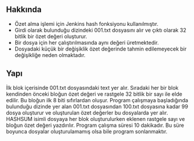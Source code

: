 ## Hakkında

* Özet alma işlemi için Jenkins hash fonksiyonu kullanılmıştır.
* Girdi olarak bulunduğu dizindeki 001.txt dosyasını alır ve çıktı olarak 32 bitlik bir özet değeri oluşturur.
* Bir dosya için her çalıştırılmasında aynı değeri üretmektedir.
* Dosyadaki küçük bir değişiklik özet değerinde tahmin edilemeyecek bir değişikliğe neden olmaktadır.

## Yapı

İlk blok içerisinde 001.txt dosyasındaki text yer alır. Sıradaki her bir blok kendinden önceki bloğun özet değeri ve rastgele 32 bitlik bir sayı ile elde edilir. Bu bloğun ilk 8 biti sıfırlardan oluşur.  Program çalışmaya başladığında bulunduğu dizinde yer alan 001.txt dosyasından 100.txt dosyasına kadar 99 dosya oluşturur ve oluşturulan özet değerler bu dosyalarda yer alır. HASHSUM isimli dosyaya her blok oluşturulurken eklenen rastgele sayı ve bloğun özet değeri yazdırılır. Program çalışma süresi 10 dakikadır. Bu süre boyunca dosyalar oluşturulamamış olsa bile program sonlanmaktır.
